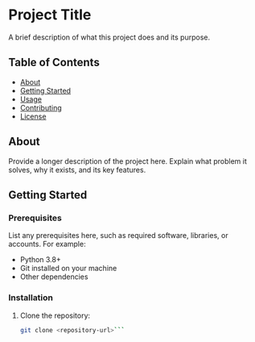 # Project Title

A brief description of what this project does and its purpose.

## Table of Contents

- [About](#about)
- [Getting Started](#getting-started)
- [Usage](#usage)
- [Contributing](#contributing)
- [License](#license)

## About

Provide a longer description of the project here. Explain what problem it solves, why it exists, and its key features.

## Getting Started

### Prerequisites

List any prerequisites here, such as required software, libraries, or accounts. For example:

- Python 3.8+
- Git installed on your machine
- Other dependencies

### Installation

1. Clone the repository:

   ```bash
   git clone <repository-url>```
